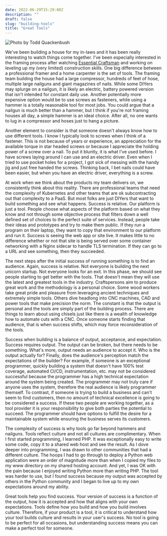 ```yaml
---
date: 2022-06-29T15:29:00Z
description: ""
draft: false
slug: "building-tools"
title: "Great Tools"
---
```


![Photo by Todd Quackenbush](https://images.unsplash.com/reserve/oIpwxeeSPy1cnwYpqJ1w_Dufer%20Collateral%20test.jpg?crop=entropy&cs=tinysrgb&fit=max&fm=jpg&ixid=MnwxMTc3M3wwfDF8c2VhcmNofDEwfHx0b29sc3xlbnwwfHx8fDE2NTI1ODEzNTI&ixlib=rb-1.2.1&q=80&w=2000")

We've been building a house for my in-laws and it has been really interesting to watch things come together. I've been especially interested in the framing process after watching [Essential Craftsman](https://essentialcraftsman.com/) and working on leveling up my (very limited) construction skills. One big difference between a professional framer and a home carpenter is the set of tools. The framing team building the house had a large compressor, hundreds of feet of hose, multiple large nailguns and giant magazines of nails. While some DIYers may splurge on a nailgun, it is likely an electric, battery powered version that isn't intended for constant daily use. Another potentially more expensive option would be to use screws as fasteners, while using a hammer is a totally reasonable tool for most jobs. You could argue that a nailgun is much better than a hammer, but I think if you're not framing houses all day, a simple hammer is an ideal choice. After all, no one wants to lug in a compressor and hoses just to hang a picture.

Another element to consider is that someone doesn't always know how to use different tools. I know I typically look to screws when I think of a fastener. This is not because of years or experience, an appreciation for the available torque in star headed screws or because I appreciate the holding power of a screw over a nail. To put it bluntly, it is what I've used before. I have screws laying around I can use and an electric driver. Even when I tried to use pocket holes for a project, I got sick of messing with the handy jig and just free handed the screws. Thinking back, I bet nails could have been easier, but when you have an electric driver, everything is a screw.

At work when we think about the products my team delivers on, we consistently think about this reality. There are professional teams that need the complexity of Kubernetes and other teams that are ok subcontracting out that complexity to a PaaS. But most folks are just DIYers that want to build something and see what happens. Success is relative. Our platform is just a tool. People choose what aspects of the platform based on what they know and not through some objective process that filters down a well defined set of choices to the perfect suite of services. Instead, people take their ideas and prototypes and try to make them public. If they run a program on their laptop, they want to copy that environment to our platform and run it. Success is seeing the web app or site live. It makes little to no difference whether or not that site is being served over some container networking with a Nginx sidecar to handle TLS termination. If they can go to a URL and see something, then they succeeded.

The next steps after the initial success of running something is to find an audience. Again, success is relative. Not everyone is building the next unicorn startup. Not everyone looks for an exit. In this phase, we should see people starting to get better with the tools. That doesn't mean they will use the latest and greatest tools in the industry. Craftspersons aim to produce great work and the methodology is a personal choice. Some wood workers take great pride and pleasure from leveraging ancient techniques and extremely simple tools. Others dive headlong into CNC machines, CAD and power tools that make precision the norm. The constant is that the output is personal and the tools are simply part of the building process. There are things to learn about using chisels just like there is a wealth of knowledge how to automate cuts with a CNC. Once someone starts finding that audience, that is when success shifts, which may force reconsideration of the tools.

Success when building is a balance of output, acceptance, and expectation. Success requires output. The output can be broken, but there needs to be something. What's more, output needs an audience to accept it. Who is the output actually for? Finally, does the audience's perception match the expectations of the builder? For example, if someone is an exceptional programmer, quickly building a system that doesn't have 100% test coverage, automated CI/CD, instrumentation, etc. may not be considered successful because the programmer has a high technical expectation around the system being created. The programmer may not truly care if anyone uses the system, therefore the real audience is likely programmer themself. To contrast, if someone is trying to build a business and can't seem to find customers, then no amount of technical excellence is going to be considered a success. If these two people are working together, as a tool provider it is your responsibility to give both parties the potential to succeed. The programmer should have options to fulfill the desire for a maintainable system while ensuring the business serves its customers.

The complexity of success is why tools go far beyond hammers and nailguns. Tools reflect culture and not all cultures are complimentary. When I first started programming, I learned PHP. It was exceptionally easy to write some code, copy it to a shared web host and see the result. As I dove deeper into programming, I was drawn to other communities that had a different culture. The hoops I had to go through to deploy a Python web application were an order of magnitude more than when I copied my files to my www directory on my shared hosting account. And yet, I was OK with the pain because I enjoyed writing Python more than writing PHP. The tool was harder to use, but I found success because my output was accepted by others in the Python community and I began to live up to my own expectations around my ability.

Great tools help you find success. Your version of success is a function of the output, how it is accepted and how that aligns with your own expectations. Tools define how you build and how you build involves culture. Therefore, if your product is a tool, it is critical to understand how your tool builds culture and results in your user's success. No tool is going to be perfect for all occasions, but understanding success means you can make a perfect tool for someone.
